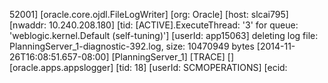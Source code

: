 52001] [oracle.core.ojdl.FileLogWriter] [org: Oracle] [host: slcai795] [nwaddr: 10.240.208.180] [tid: [ACTIVE].ExecuteThread: '3' for queue: 'weblogic.kernel.Default (self-tuning)'] [userId: app15063] deleting log file: PlanningServer_1-diagnostic-392.log, size: 10470949 bytes
[2014-11-26T16:08:51.657-08:00] [PlanningServer_1] [TRACE] [] [oracle.apps.appslogger] [tid: 18] [userId: SCMOPERATIONS] [ecid: 